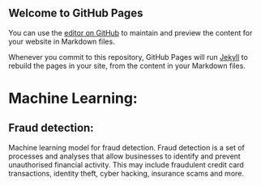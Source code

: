 ## Welcome to GitHub Pages

You can use the [editor on GitHub](https://github.com/Binojv/minimal/edit/gh-pages/index.md) to maintain and preview the content for your website in Markdown files.

Whenever you commit to this repository, GitHub Pages will run [Jekyll](https://jekyllrb.com/) to rebuild the pages in your site, from the content in your Markdown files.


# Machine Learning:

## Fraud detection:
Machine learning model for fraud detection. Fraud detection is a set of processes and analyses that allow businesses to identify and prevent unauthorised financial activity. This may include fraudulent credit card transactions, identity theft, cyber hacking, insurance scams and more.
